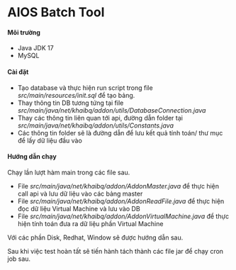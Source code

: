 # AIOS Batch Tool

#### Môi trường
- Java JDK 17
- MySQL

#### Cài đặt
- Tạo database và thực hiện run script trong file *src/main/resources/init.sql* để tạo bảng.
- Thay thông tin DB tương tứng tại file *src/main/java/net/khaibq/addon/utils/DatabaseConnection.java*
- Thay các thông tin liên quan tới api, đường dẫn folder tại *src/main/java/net/khaibq/addon/utils/Constants.java*
- Các thông tin folder sẽ là đường dẫn để lưu kết quả tính toán/ thư mục để lấy dữ liệu đầu vào

#### Hướng dẫn chạy
Chạy lần lượt hàm main trong các file sau.
- File *src/main/java/net/khaibq/addon/AddonMaster.java* để thực hiện call api và lưu dữ liệu vào các bảng master
- File *src/main/java/net/khaibq/addon/AddonReadFile.java* để thực hiện đọc dữ liệu Virtual Machine và lưu vào DB
- File *src/main/java/net/khaibq/addon/AddonVirtualMachine.java* để thực hiện tính toán đưa ra dữ liệu phần Virtual Machine

Với các phần Disk, Redhat, Window sẽ được hướng dẫn sau.

Sau khi việc test hoàn tất sẽ tiến hành tách thành các file jar để chạy cron job sau.
